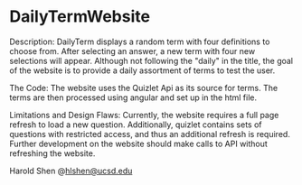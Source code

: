 # DailyTermWebsite
Description:
  DailyTerm displays a random term with four definitions to choose from. After selecting an answer, a new term with 
  four new selections will appear. Although not following the "daily" in the title, the goal of the website is to provide
  a daily assortment of terms to test the user.
  
  
The Code:
  The website uses the Quizlet Api as its source for terms. The terms are then processed using angular and set up in the html
  file.
  
Limitations and Design Flaws:
  Currently, the website requires a full page refresh to load a new question. Additionally, quizlet contains sets of questions
  with restricted access, and thus an additional refresh is required. Further development on the website should make calls to
  API without refreshing the website.
  
  Harold Shen @hlshen@ucsd.edu
